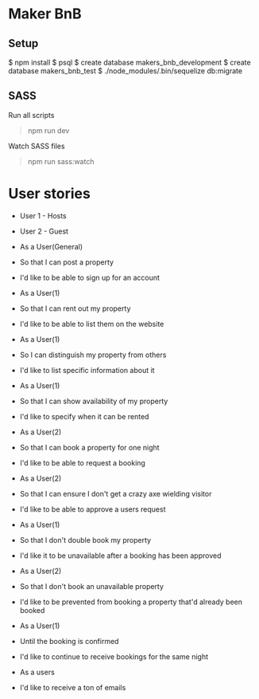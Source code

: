 # Maker BnB

## Setup
$ npm install
$ psql
$ create database makers_bnb_development
$ create database makers_bnb_test
$ ./node_modules/.bin/sequelize db:migrate


## SASS
Run all scripts
> npm run dev

Watch SASS files
> npm run sass:watch


# User stories
- User 1 - Hosts
- User 2 - Guest

- As a User(General)
- So that I can post a property
- I'd like to be able to sign up for an account

- As a User(1)
- So that I can rent out my property
- I'd like to be able to list them on the website

- As a User(1)
- So I can distinguish my property from others
- I'd like to list specific information about it

- As a User(1)
- So that I can show availability of my property
- I'd like to specify when it can be rented

- As a User(2)
- So that I can book a property for one night
- I'd like to be able to request a booking

- As a User(2)
- So that I can ensure I don't get a crazy axe wielding visitor
- I'd like to be able to approve a users request

- As a User(1)
- So that I don't double book my property
- I'd like it to be unavailable after a booking has been approved

- As a User(2)
- So that I don't book an unavailable property
- I'd like to be prevented from booking a property that'd already been booked

- As a User(1)
- Until the booking is confirmed
- I'd like to continue to receive bookings for the same night

- As a users
- I'd like to receive a ton of emails
